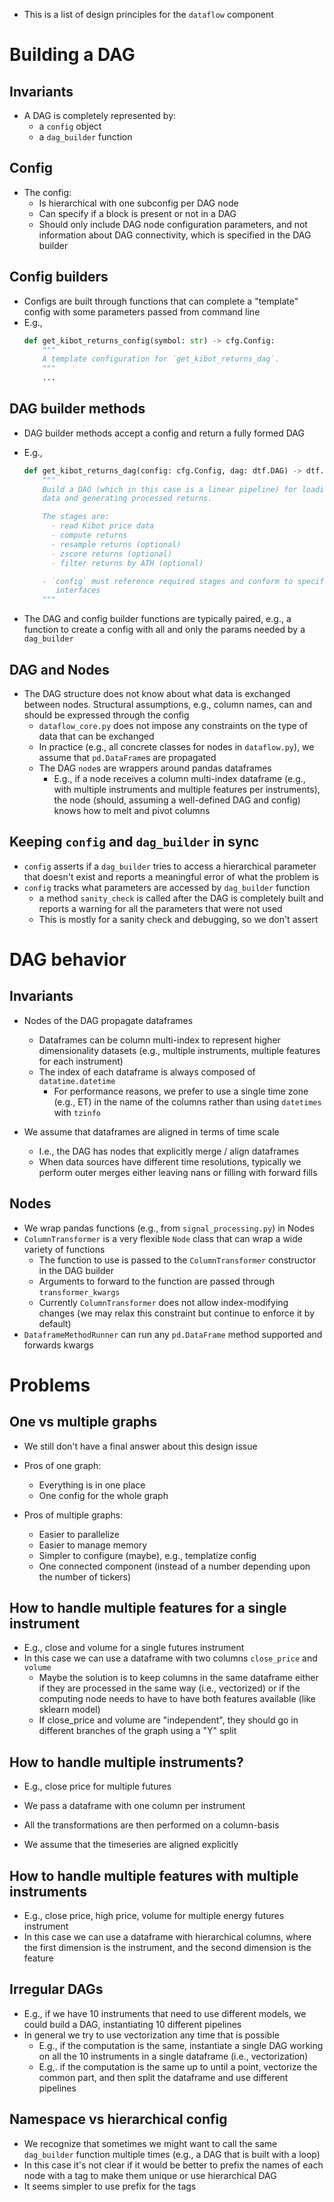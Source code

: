- This is a list of design principles for the `dataflow` component

# Building a DAG

## Invariants
- A DAG is completely represented by:
    - a `config` object
    - a `dag_builder` function

## Config
- The config:
    - Is hierarchical with one subconfig per DAG node
    - Can specify if a block is present or not in a DAG
    - Should only include DAG node configuration parameters, and not information
      about DAG connectivity, which is specified in the DAG builder

## Config builders
- Configs are built through functions that can complete a "template" config with
  some parameters passed from command line
- E.g.,
    ```python
    def get_kibot_returns_config(symbol: str) -> cfg.Config:
        """
        A template configuration for `get_kibot_returns_dag`.
        """
        ...
    ```

## DAG builder methods
- DAG builder methods accept a config and return a fully formed DAG
- E.g.,
    ```python
    def get_kibot_returns_dag(config: cfg.Config, dag: dtf.DAG) -> dtf.DAG:
        """
        Build a DAG (which in this case is a linear pipeline) for loading Kibot
        data and generating processed returns.

        The stages are:
          - read Kibot price data
          - compute returns
          - resample returns (optional)
          - zscore returns (optional)
          - filter returns by ATH (optional)

        - `config` must reference required stages and conform to specific node
           interfaces
        """
    ```

- The DAG and config builder functions are typically paired, e.g., a function to
  create a config with all and only the params needed by a `dag_builder`

## DAG and Nodes
- The DAG structure does not know about what data is exchanged between nodes.
  Structural assumptions, e.g., column names, can and should be expressed
  through the config
    - `dataflow_core.py` does not impose any constraints on the type of data
      that can be exchanged
    - In practice (e.g., all concrete classes for nodes in `dataflow.py`), we
      assume that `pd.DataFrame`s are propagated
    - The DAG `node`s are wrappers around pandas dataframes
        - E.g., if a node receives a column multi-index dataframe (e.g., with
          multiple instruments and multiple features per instruments), the node
          (should, assuming a well-defined DAG and config) knows how to melt and
          pivot columns

## Keeping `config` and `dag_builder` in sync
- `config` asserts if a `dag_builder` tries to access a hierarchical parameter
  that doesn't exist and reports a meaningful error of what the problem is
- `config` tracks what parameters are accessed by `dag_builder` function
    - a method `sanity_check` is called after the DAG is completely built
      and reports a warning for all the parameters that were not used
    - This is mostly for a sanity check and debugging, so we don't assert

# DAG behavior

## Invariants
- Nodes of the DAG propagate dataframes
    - Dataframes can be column multi-index to represent higher dimensionality
      datasets (e.g., multiple instruments, multiple features for each
      instrument)
    - The index of each dataframe is always composed of `datatime.datetime`
        - For performance reasons, we prefer to use a single time zone (e.g., ET)
          in the name of the columns rather than using `datetimes` with `tzinfo`

- We assume that dataframes are aligned in terms of time scale
    - I.e., the DAG has nodes that explicitly merge / align dataframes
    - When data sources have different time resolutions, typically we perform 
      outer merges either leaving nans or filling with forward fills

## Nodes
- We wrap pandas functions (e.g., from `signal_processing.py`) in Nodes
- `ColumnTransformer` is a very flexible `Node` class that can wrap a wide
  variety of functions
    - The function to use is passed to the `ColumnTransformer` constructor in
      the DAG builder
    - Arguments to forward to the function are passed through
      `transformer_kwargs`
    - Currently `ColumnTransformer` does not allow index-modifying changes (we
      may relax this constraint but continue to enforce it by default)
- `DataframeMethodRunner` can run any `pd.DataFrame` method supported and
  forwards kwargs

# Problems

## One vs multiple graphs

- We still don't have a final answer about this design issue

- Pros of one graph:
    - Everything is in one place
    - One config for the whole graph
- Pros of multiple graphs:
    - Easier to parallelize
    - Easier to manage memory
    - Simpler to configure (maybe), e.g., templatize config
    - One connected component (instead of a number depending upon the number of tickers)

## How to handle multiple features for a single instrument
- E.g., close and volume for a single futures instrument
- In this case we can use a dataframe with two columns `close_price` and
  `volume`
    - Maybe the solution is to keep columns in the same dataframe either if they
      are processed in the same way (i.e., vectorized) or if the computing node
      needs to have to have both features available (like sklearn model)
    - If close_price and volume are "independent", they should go in different
      branches of the graph using a "Y" split

## How to handle multiple instruments?
- E.g., close price for multiple futures

- We pass a dataframe with one column per instrument
- All the transformations are then performed on a column-basis
- We assume that the timeseries are aligned explicitly

## How to handle multiple features with multiple instruments
- E.g., close price, high price, volume for multiple energy futures instrument
- In this case we can use a dataframe with hierarchical columns, where the first
  dimension is the instrument, and the second dimension is the feature

## Irregular DAGs
- E.g., if we have 10 instruments that need to use different models, we could
  build a DAG, instantiating 10 different pipelines
- In general we try to use vectorization any time that is possible
    - E.g., if the computation is the same, instantiate a single DAG working on
      all the 10 instruments in a single dataframe (i.e., vectorization)
    - E.g,. if the computation is the same up to until a point, vectorize the
      common part, and then split the dataframe and use different pipelines

## Namespace vs hierarchical config
- We recognize that sometimes we might want to call the same `dag_builder`
  function multiple times (e.g., a DAG that is built with a loop)
- In this case it's not clear if it would be better to prefix the names of each
  node with a tag to make them unique or use hierarchical DAG
- It seems simpler to use prefix for the tags
